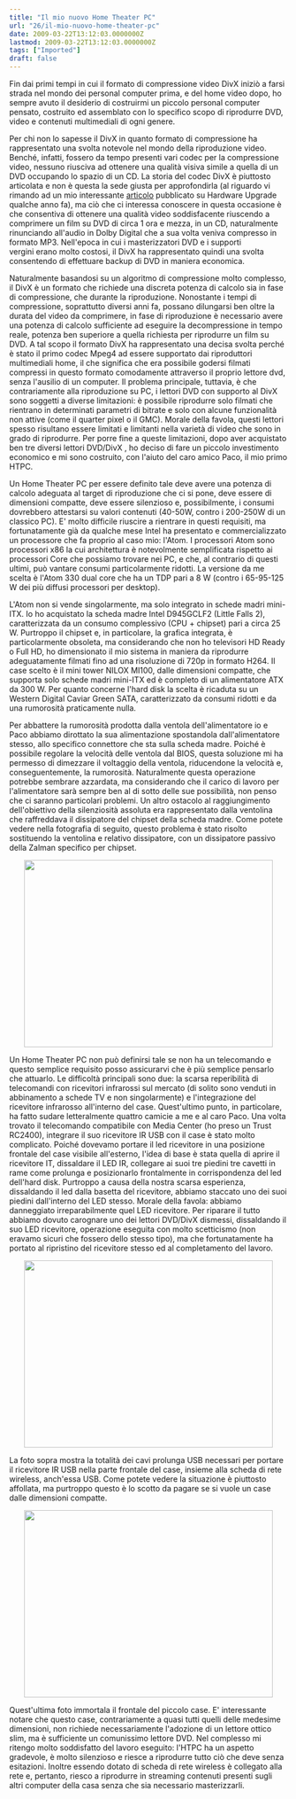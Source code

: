 ```yaml
---
title: "Il mio nuovo Home Theater PC"
url: "26/il-mio-nuovo-home-theater-pc"
date: 2009-03-22T13:12:03.0000000Z
lastmod: 2009-03-22T13:12:03.0000000Z
tags: ["Imported"]
draft: false
---
```

<p>Fin dai primi tempi in cui il formato di compressione video DivX iniziò a farsi strada nel mondo dei personal computer prima, e del home video dopo, ho sempre avuto il desiderio di costruirmi un piccolo personal computer pensato, costruito ed assemblato con lo specifico scopo di riprodurre DVD, video e contenuti multimediali di ogni genere.</p>
<p>Per chi non lo sapesse il DivX in quanto formato di compressione ha rappresentato una svolta notevole nel mondo della riproduzione video. Benché, infatti, fossero da tempo presenti vari codec per la compressione video, nessuno riusciva ad ottenere una qualità visiva simile a quella di un DVD occupando lo spazio di un CD. La storia del codec DivX è piuttosto articolata e non è questa la sede giusta per approfondirla (al riguardo vi rimando ad un mio interessante <a href="http://www.hwupgrade.it/articoli/skvideo/1490/riproduzione-video-maggio-2006_index.html">articolo</a> pubblicato su Hardware Upgrade qualche anno fa), ma ciò che ci interessa conoscere in questa occasione è che consentiva di ottenere una qualità video soddisfacente riuscendo a comprimere un film su DVD di circa 1 ora e mezza, in un CD, naturalmente rinunciando all'audio in Dolby Digital che a sua volta veniva compresso in formato MP3. Nell'epoca in cui i masterizzatori DVD e i supporti vergini erano molto costosi, il DivX ha rappresentato quindi una svolta consentendo di effettuare backup di DVD in maniera economica.</p>
<p>Naturalmente basandosi su un algoritmo di compressione molto complesso, il DivX è un formato che richiede una discreta potenza di calcolo sia in fase di compressione, che durante la riproduzione. Nonostante i tempi di compressione, soprattutto diversi anni fa, possano dilungarsi ben oltre la durata del video da comprimere, in fase di riproduzione è necessario avere una potenza di calcolo sufficiente ad eseguire la decompressione in tempo reale, potenza ben superiore a quella richiesta per riprodurre un film su DVD. A tal scopo il formato DivX ha rappresentato una decisa svolta perché è stato il primo codec Mpeg4 ad essere supportato dai riproduttori multimediali home, il che significa che era possibile godersi filmati compressi in questo formato comodamente attraverso il proprio lettore dvd, senza l'ausilio di un computer. Il problema principale, tuttavia, è che contrariamente alla riproduzione su PC, i lettori DVD con supporto al DivX sono soggetti a diverse limitazioni: è possibile riprodurre solo filmati che rientrano in determinati parametri di bitrate e solo con alcune funzionalità non attive (come il quarter pixel o il GMC). Morale della favola, questi lettori spesso risultano essere limitati e limitanti nella varietà di video che sono in grado di riprodurre. Per porre fine a queste limitazioni, dopo aver acquistato ben tre diversi lettori DVD/DivX , ho deciso di fare un piccolo investimento economico e mi sono costruito, con l'aiuto del caro amico Paco, il mio primo HTPC.</p>
<p>Un Home Theater PC per essere definito tale deve avere una potenza di calcolo adeguata al target di riproduzione che ci si pone, deve essere di dimensioni compatte, deve essere silenzioso e, possibilmente, i consumi dovrebbero attestarsi su valori contenuti (40-50W, contro i 200-250W di un classico PC). E' molto difficile riuscire a rientrare in questi requisiti, ma fortunatamente già da qualche mese Intel ha presentato e commercializzato un processore che fa proprio al caso mio: l'Atom. I processori Atom sono processori x86 la cui architettura è notevolmente semplificata rispetto ai processori Core che possiamo trovare nei PC, e che, al contrario di questi ultimi, può vantare consumi particolarmente ridotti. La versione da me scelta è l'Atom 330 dual core che ha un TDP pari a 8 W (contro i 65-95-125 W dei più diffusi processori per desktop).</p>
<p>L'Atom non si vende singolarmente, ma solo integrato in schede madri mini-ITX. Io ho acquistato la scheda madre Intel D945GCLF2 (Little Falls 2), caratterizzata da un consumo complessivo (CPU + chipset) pari a circa 25 W. Purtroppo il chipset e, in particolare, la grafica integrata, è particolarmente obsoleta, ma considerando che non ho televisori HD Ready o Full HD, ho dimensionato il mio sistema in maniera da riprodurre adeguatamente filmati fino ad una risoluzione di 720p in formato H264. Il case scelto è il mini tower NILOX MI100, dalle dimensioni compatte, che supporta solo schede madri mini-ITX ed è completo di un alimentatore ATX da 300 W. Per quanto concerne l'hard disk la scelta è ricaduta su un Western Digital Caviar Green SATA, caratterizzato da consumi ridotti e da una rumorosità praticamente nulla.</p>
<p>Per abbattere la rumorosità prodotta dalla ventola dell'alimentatore io e Paco abbiamo dirottato la sua alimentazione spostandola dall'alimentatore stesso, allo specifico connettore che sta sulla scheda madre. Poiché è possibile regolare la velocità delle ventola dal BIOS, questa soluzione mi ha permesso di dimezzare il voltaggio della ventola, riducendone la velocità e, conseguentemente, la rumorosità. Naturalmente questa operazione potrebbe sembrare azzardata, ma considerando che il carico di lavoro per l'alimentatore sarà sempre ben al di sotto delle sue possibilità, non penso che ci saranno particolari problemi. Un altro ostacolo al raggiungimento dell'obiettivo della silenziosità assoluta era rappresentato dalla ventolina che raffreddava il dissipatore del chipset della scheda madre. Come potete vedere nella fotografia di seguito, questo problema è stato risolto sostituendo la ventolina e relativo dissipatore, con un dissipatore passivo della Zalman specifico per chipset.</p>
<p style="text-align: center; "><img width="450" height="338" alt="" src="/public/image/HTPC/htpc1(1).JPG" /></p>
<p>Un Home Theater PC non può definirsi tale se non ha un telecomando e questo semplice requisito posso assicurarvi che è più semplice pensarlo che attuarlo. Le difficoltà principali sono due: la scarsa reperibilità di telecomandi con ricevitori infrarossi sul mercato (di solito sono venduti in abbinamento a schede TV e non singolarmente) e l'integrazione del ricevitore infrarosso all'interno del case. Quest'ultimo punto, in particolare, ha fatto sudare letteralmente quattro camicie a me e al caro Paco. Una volta trovato il telecomando compatibile con Media Center (ho preso un Trust RC2400), integrare il suo ricevitore IR USB con il case è stato molto complicato. Poiché dovevamo portare il led ricevitore in una posizione frontale del case visibile all'esterno, l'idea di base è stata quella di aprire il ricevitore IT, dissaldare il LED IR, collegare ai suoi tre piedini tre cavetti in rame come prolunga e posizionarlo frontalmente in corrispondenza del led dell'hard disk. Purtroppo a causa della nostra scarsa esperienza, dissaldando il led dalla basetta del ricevitore, abbiamo staccato uno dei suoi piedini dall'interno del LED stesso. Morale della favola: abbiamo danneggiato irreparabilmente quel LED ricevitore. Per riparare il tutto abbiamo dovuto carognare uno dei lettori DVD/DivX dismessi, dissaldando il suo LED ricevitore, operazione eseguita con molto scetticismo (non eravamo sicuri che fossero dello stesso tipo), ma che fortunatamente ha portato al ripristino del ricevitore stesso ed al completamento del lavoro.</p>
<p style="text-align: center; "><img width="450" height="338" alt="" src="/public/image/HTPC/htpc2.JPG" /></p>
<p>La foto sopra mostra la totalità dei cavi prolunga USB necessari per portare il ricevitore IR USB nella parte frontale del case, insieme alla scheda di rete wireless, anch'essa USB. Come potete vedere la situazione è piuttosto affollata, ma purtroppo questo è lo scotto da pagare se si vuole un case dalle dimensioni compatte.</p>
<p style="text-align: center; "><img width="450" height="338" alt="" src="/public/image/HTPC/htpc3.JPG" /></p>
<p>Quest'ultima foto immortala il frontale del piccolo case. E' interessante notare che questo case, contrariamente a quasi tutti quelli delle medesime dimensioni, non richiede necessariamente l'adozione di un lettore ottico slim, ma è sufficiente un comunissimo lettore DVD. Nel complesso mi ritengo molto soddisfatto del lavoro eseguito: l'HTPC ha un aspetto gradevole, è molto silenzioso e riesce a riprodurre tutto ciò che deve senza esitazioni. Inoltre essendo dotato di scheda di rete wireless è collegato alla rete e, pertanto, riesco a riprodurre in streaming contenuti presenti sugli altri computer della casa senza che sia necessario masterizzarli.</p>